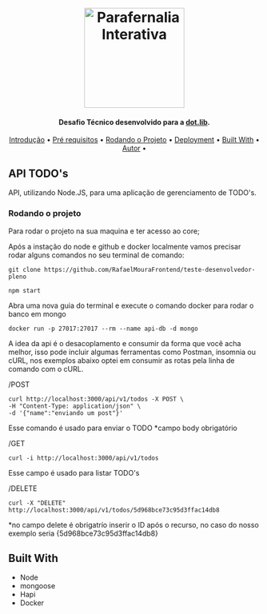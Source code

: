 <h1 align="center">
  <br>
  <a href="https://dotlib.com/en"><img src="https://jornadas.fccn.pt/wp-content/uploads/2018/02/dotlib.png" alt="Parafernalia Interativa" width="200"></a>
  <br>
</h1>

<h4 align="center">Desafio Técnico desenvolvido para a <a href="https://dotlib.com/en" target="_blank">dot.lib</a>.</h4>


<p align="center">
  <a href="#Introdução">Introdução</a> •
  <a href="#Pré-requisitos">Pré requisitos</a> •
  <a href="#Rodando-o-projeto">Rodando o Projeto</a> •
  <a href="#Deployment">Deployment</a> •
  <a href="#Built-With">Built With</a> •
  <a href="#Autor">Autor</a> •
</p>


## API TODO's

API, utilizando Node.JS, para uma aplicação de gerenciamento de TODO's.

### Rodando o projeto

Para rodar o projeto na sua maquina e ter acesso ao core;

Após a instação do node e github e docker localmente vamos precisar rodar alguns comandos no seu terminal de comando:

```
git clone https://github.com/RafaelMouraFrontend/teste-desenvolvedor-pleno
```

```
npm start

```
Abra uma nova guia do terminal e execute o comando docker para rodar o banco em mongo
```
docker run -p 27017:27017 --rm --name api-db -d mongo
```

A idea da api é o desacoplamento e consumir da forma que você acha melhor, isso pode incluir algumas ferramentas como Postman, insomnia ou cURL, nos exemplos abaixo optei em consumir as rotas pela linha de comando com o cURL.

/POST
```
curl http://localhost:3000/api/v1/todos -X POST \
-H "Content-Type: application/json" \
-d '{"name":"enviando um post"}'

```
Esse comando é usado para enviar o TODO 
*campo body obrigatório

/GET
```
curl -i http://localhost:3000/api/v1/todos
```
Esse campo é usado para listar TODO's


/DELETE
```
curl -X "DELETE" http://localhost:3000/api/v1/todos/5d968bce73c95d3ffac14db8
```
*no campo delete é obrigatrío inserir o ID após o recurso, no caso do nosso exemplo seria {5d968bce73c95d3ffac14db8}

## Built With
* Node
* mongoose
* Hapi
* Docker
